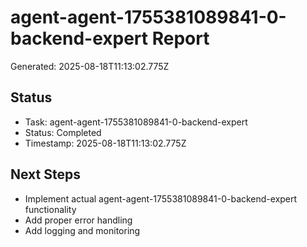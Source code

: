 # agent-agent-1755381089841-0-backend-expert Report

Generated: 2025-08-18T11:13:02.775Z

## Status
- Task: agent-agent-1755381089841-0-backend-expert
- Status: Completed
- Timestamp: 2025-08-18T11:13:02.775Z

## Next Steps
- Implement actual agent-agent-1755381089841-0-backend-expert functionality
- Add proper error handling
- Add logging and monitoring
